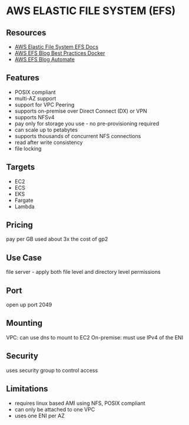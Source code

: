 # AWS ELASTIC FILE SYSTEM (EFS)

## Resources

- [AWS Elastic File System EFS Docs](https://docs.aws.amazon.com/efs/latest/ug/whatisefs.html)
- [AWS EFS Blog Best Practices Docker](https://aws.amazon.com/blogs/storage/best-practices-for-using-amazon-efs-for-container-storage/)
- [AWS EFS Blog Automate](https://aws.amazon.com/blogs/storage/automate-mounting-amazon-efs-file-systems-from-the-ec2-launch-instance-wizard/)

## Features

- POSIX compliant
- multi-AZ support
- support for VPC Peering
- supports on-premise over Direct Connect (DX) or VPN
- supports NFSv4
- pay only for storage you use - no pre-provisioning required
- can scale up to petabytes
- supports thousands of concurrent NFS connections
- read after write consistency
- file locking

## Targets

- EC2
- ECS
- EKS
- Fargate
- Lambda

## Pricing

pay per GB used
about 3x the cost of gp2

## Use Case

file server - apply both file level and directory level permissions

## Port

open up port 2049

## Mounting

VPC: can use dns to mount to EC2
On-premise: must use IPv4 of the ENI

## Security

uses security group to control access

## Limitations

- requires linux based AMI using NFS, POSIX compliant
- can only be attached to one VPC
- uses one ENI per AZ
